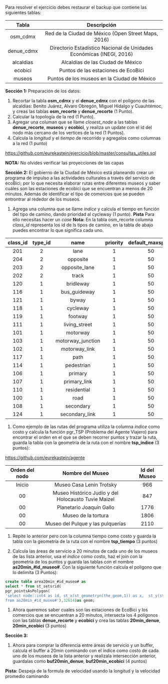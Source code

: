 

Para resolver el ejercicio debes restaurar el backup que contiene las siguientes tablas:

| Tabla |Descripción |
|     :---:    |     :---:      |
| osm_cdmx | Red de la Ciudad de México (Open Street Maps, 2016) |
| denue_cdmx | Directorio Estadístico Nacional de Unidades Económicas (INEGI, 2016) |
| alcaldias | Alcaldías de las Ciudad de México |
| ecobici | Puntos de las estaciones de EcoBici |
| museos | Puntos de los museos en la Ciudad de México |


**Sección 1:** Preparación de los datos:

  1. Recortar la tabla **osm_cdmx** y el **denue_cdmx** con el poligono de las alcaldías: Benito Juárez, Alvaro Obregón, Miguel Hidalgo y Cuauhtémoc, y creas las tablas **osm_recorte** y **denue_recorte** (1 Punto). 
  1. Calcular la topología de la red (1 Punto).
  1. Agregar una columan que se llame _closest_node_ a las tablas **denue_recorte**, **museos** y **ecobici**, y realiza un update con el id del nodo más cercano de los vertices de la red (1 Puntos).
  1. Calcula la _longitud_ y el _tiempo_ de recorrido y agregalos como columnas a la red (1 punto)

https://github.com/eurekastein/ejercicio/blob/master/consultas_utiles.sql

**NOTA:** No olvides verificar las proyecciones de las capas

**Sección 2:** El gobierno de la Ciudad de México está planeando crear un programa de impulso a las actividades culturales a través del servicio de ecoBici; por lo que necesita elaborar rutas entre diferentes museos y saber cuáles son las estaciones de ecobici que se encuentran a menos de 20 minutos. Además de identificar el tipo de comercios que se pueden entrontrar al rededor de los museos.

  1. Agrega una columna que se llame _indice_ y calcula el tiempo en función del tipo de camino, dando prioridad al cycleway
(1 punto). 
**Pista** Para ello necesitas hacer un _case_
**Nota:** En la tabla osm_recorte columna  _class_id_ representa los id de ls tipos de camino, en la tabla de abajo puedes encontrar lo que significa cada uno.



|class_id | type_id | name | priority | default_maxspeed|
|  :---:  | :---:   | :---: |     :---:      |    :---:    |   
|201 |       2 | lane              |        1 |               50|
|204 |       2 | opposite          |        1 |               50|
|203 |       2 | opposite_lane     |        1 |               50|
|202 |       2 | track             |        1 |               50|
|120 |       1 | bridleway         |        1 |               50|
|116 |       1 | bus_guideway      |        1 |               50|
|121 |       1 | byway             |        1 |               50|
|118 |       1 | cycleway          |        1 |               50|
|119 |       1 | footway           |        1 |               50|
|111 |       1 | living_street     |        1 |               50|
|101 |       1 | motorway          |        1 |               50|
|103 |       1 | motorway_junction |        1 |               50|
|102 |       1 | motorway_link     |        1 |               50|
|117 |       1 | path              |        1 |               50|
|114 |       1 | pedestrian        |        1 |               50|
|106 |       1 | primary           |        1 |               50|
|107 |       1 | primary_link      |        1 |               50|
|110 |       1 | residential       |        1 |               50|
|100 |       1 | road              |        1 |               50|
|108 |       1 | secondary         |        1 |               50|
|124 |       1 | secondary_link    |        1 |               50|

1. Como ejemplo de las rutas del programa utiliza la columna _indice_ como costo y calcula la función pgr_TSP (Problema del Agente Viajero) para encontrar el orden en el que se deben recorrer puntos y trazar la ruta, guarda la tabla con la geometría de la ruta con el nombre **tsp_indice** (3 puntos):

https://github.com/eurekastein/agente

| Orden del nodo | Nombre del Museo | Id del Museo |
|     :---:    |     :---:      |     :---:     |
| Inicio | Museo Casa Lenin Trotsky | 966 |
| 00 | Museo Histórico Judío y del Holocausto Tuvie Maizel | 847 |
| 00 | Planetario Joaquín Gallo | 1776 |
| 00 | Museo de la tortura | 1806 |
| 00 | Museo del Pulque y las pulquerías | 2110 |

  1. Repite lo anterior pero con la columna tiempo como costo y guarda la tabla con la geometría de la ruta con el nombre **tsp_tiempo** (3 puntos)

  1. Calcula las áreas de servicio a 20 minutos de cada uno de los museos de las lista anterior, usa el _indice_ como costo, haz el join con la geometría de los puntos y guarda las tablas con el nombre **as20min_#id_museo#**. Con la siguiente función calcula el poligono que lo delimita (3 Puntos): 

```sql
create table area20min_#id_museo# as 
select * from st_setsrid(
pgr_pointsAsPolygon(
'select node::int4 as id, st_x(st_geometryn(the_geom,1)) as x,  st_y(st_geometryn(the_geom,1)) as y 
from as20min_#id_museo#'),32614)as geom;
```
  1. Ahora  queremos saber cuales son las estaciones de EcoBici y los comercios que se encuentran a 20 minutos, intersecta los 4 polígonos con las tablas **denue_recorte** y **ecobici** y crea las tablas **20min_denue**, **20min_ecobici** (3 puntos) 

**Sección 3:** 

1. Ahora para comprar la diferencia entre áreas de servicio y un buffer, calcula el buffer a 20min cominando con el índice como costo de cada uno de los museos de la lista anterior y realizala intersección anterior, guardalas como **buf20min_denue**, **buf20min_ecobici** (4 puntos)

**Pista:** Despeja de la formula de velocidad usando la longitud y la velocidad promedio caminando

  
 
